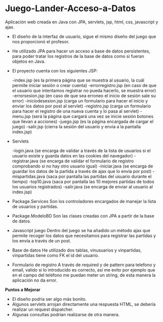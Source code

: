 # Juego-Lander-Acceso-a-Datos
Aplicación web creada en Java con JPA, servlets, jsp, html, css, javascript y ajax.
- El diseño de la interfaz de usuario, sigue el mismo diseño del juego que nos proporcionó el profesor.
- He utilizado JPA para hacer un acceso a base de datos persistentes, para poder tratar los registros de
la base de datos como si fueran objetos en Java.

- El proyecto cuenta con los siguientes JSP:

  -index.jsp (es la primera página que se muestra al usuario, la cuál permite iniciar sesión o crear cuenta)
  -errorregistro.jsp (en caso de que el usuario que intentamos registrar no pueda hacerlo, se muestra error)
  -errorsesion.jsp (en caso de que sea erroneo el inicio de sesión sale su error)
  -iniciodesesion.jsp (carga un formulario para hacer el inicio y enviar los datos por post al servlet)
  -registro.jsp (carga un formulario para hacer el registro de una nueva cuenta y lo pasa al servlet)
  -menu.jsp (será la página que cargará una vez se inicie sesión botones que llevan a acciones)
  -juego.jsp (es la página encargada de cargar el juego)
  -salir.jsp (cierra la sesión del usuario y envia a la pantalla index.jsp)
  
- Servlets

  -login.java (se encarga de validar a través de la lista de usuarios si el usuario existe y guarda datos en las
  cookies del navegador)
  -registrar.java (se encarga de validar el formulario de registro comprobando si no hay otro usuario igual)
  -iniciar.java (se encarga de guardar los datos de la partida a través de ajax que lo envia por post)
  -mispartidas.java (saca por pantalla las partidas del usuario durante el tiempo)
  -top10.java (saca por pantalla las 10 mejores partidas de todos los usuarios registrados)
  -salir.java (se encarga de enviar al usuario al index.jsp)
  
- Package.Services
  Son los controladores encargados de manejar la lista de usuarios y partidas.
  
- Package.ModeloBD
  Son las clases creadas con JPA a partir de la base de datos.

- Javascript juego
  Dentro del juego se ha añadido un método ajax que permite recoger los datos que necesitamos para registrar las partidas
  y los envía a través de un post.
  
- Base de datos
  He utilizado dos tablas, vinusuarios y vinpartidas, vinpartidas tiene como FK el id del usuario.
  
- Formulario de registro
  A través de required y de pattern para telefono y email, valido si lo introducido es correcto, así me evito por ejemplo
  que en el campo del teléfono me puedan meter un string, de esta manera la aplicación no da error.
  
**Puntos a Mejorar**
- El diseño podría ser algo más bonito.
- Algunos servlets arrojan directamente una respuesta HTML, se debería realizar un request dispatcher.
- Algunas consultas podrían realizarse de otra manera.
  
